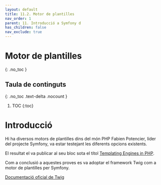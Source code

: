 ```yaml
---
layout: default
title: 11.2. Motor de plantilles
nav_order: 1
parent: 11. Introducció a Symfony d
has_children: false
nav_exclude: true
---
```

# Motor de plantilles #
{: .no_toc }


## Taula de continguts
{: .no_toc .text-delta  .nocount }

1. TOC
{:toc}
# Introducció #
Hi ha diversos motors de plantilles dins del món PHP Fabien Potencier, líder del projecte Symfony, va estar testejant les diferents opcions existents.

El resultat el va publicar al seu bloc sota el títol [Templating Engines in PHP](http://fabien.potencier.org/article/34/templating-engines-in-php).

Com a conclusió a aquestes proves es va adoptar el framework Twig com a motor de plantilles per
Symfony.

[Documentació oficial de Twig](https://twig.symfony.com/)